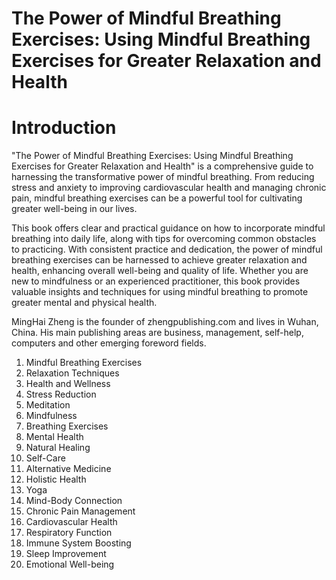 # The Power of Mindful Breathing Exercises: Using Mindful Breathing Exercises for Greater Relaxation and Health

# Introduction

"The Power of Mindful Breathing Exercises: Using Mindful Breathing Exercises for Greater Relaxation and Health" is a comprehensive guide to harnessing the transformative power of mindful breathing. From reducing stress and anxiety to improving cardiovascular health and managing chronic pain, mindful breathing exercises can be a powerful tool for cultivating greater well-being in our lives.

This book offers clear and practical guidance on how to incorporate mindful breathing into daily life, along with tips for overcoming common obstacles to practicing. With consistent practice and dedication, the power of mindful breathing exercises can be harnessed to achieve greater relaxation and health, enhancing overall well-being and quality of life. Whether you are new to mindfulness or an experienced practitioner, this book provides valuable insights and techniques for using mindful breathing to promote greater mental and physical health.

MingHai Zheng is the founder of zhengpublishing.com and lives in Wuhan, China. His main publishing areas are business, management, self-help, computers and other emerging foreword fields.



1. Mindful Breathing Exercises
2. Relaxation Techniques
3. Health and Wellness
4. Stress Reduction
5. Meditation
6. Mindfulness
7. Breathing Exercises
8. Mental Health
9. Natural Healing
10. Self-Care
11. Alternative Medicine
12. Holistic Health
13. Yoga
14. Mind-Body Connection
15. Chronic Pain Management
16. Cardiovascular Health
17. Respiratory Function
18. Immune System Boosting
19. Sleep Improvement
20. Emotional Well-being

